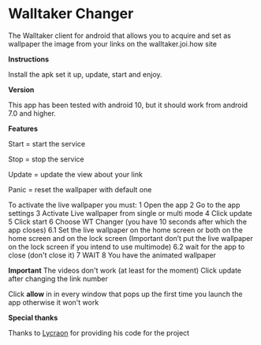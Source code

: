 # Walltaker Changer
 The Walltaker client for android that allows you to acquire and set as wallpaper the image from your links on the walltaker.joi.how site 
 
**Instructions**

Install the apk set it up, update, start and enjoy.

**Version**

This app has been tested with android 10, but it should work from android 7.0 and higher.

**Features**

Start = start the service

Stop = stop the service

Update = update the view about your link

Panic = reset the wallpaper with default one

To activate the live wallpaper you must:
1 Open the app
2 Go to the app settings
3 Activate Live wallpaper from single or multi mode
4 Click update
5 Click start
6 Choose WT Changer (you have 10 seconds after which the app closes)
6.1 Set the live wallpaper on the home screen or both on the home screen and on the lock screen (Important don’t put the live wallpaper on the lock screen if you intend to use multimode)
6.2 wait for the app to close (don't close it)
7 WAIT
8 You have the animated wallpaper

**Important**
The videos don't work (at least for the moment)
Click update after changing the link number

Click **allow** in in every window that pops up the first time you launch the app otherwise it won't work

**Special thanks**

Thanks to [Lycraon](https://github.com/Lycraon) for providing his code for the project
